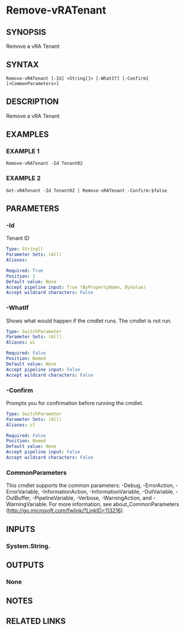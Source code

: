 # Remove-vRATenant

## SYNOPSIS
Remove a vRA Tenant

## SYNTAX

```
Remove-vRATenant [-Id] <String[]> [-WhatIf] [-Confirm] [<CommonParameters>]
```

## DESCRIPTION
Remove a vRA Tenant

## EXAMPLES

### EXAMPLE 1
```
Remove-vRATenant -Id Tenant02
```

### EXAMPLE 2
```
Get-vRATenant -Id Tenant02 | Remove-vRATenant -Confirm:$false
```

## PARAMETERS

### -Id
Tenant ID

```yaml
Type: String[]
Parameter Sets: (All)
Aliases:

Required: True
Position: 1
Default value: None
Accept pipeline input: True (ByPropertyName, ByValue)
Accept wildcard characters: False
```

### -WhatIf
Shows what would happen if the cmdlet runs.
The cmdlet is not run.

```yaml
Type: SwitchParameter
Parameter Sets: (All)
Aliases: wi

Required: False
Position: Named
Default value: None
Accept pipeline input: False
Accept wildcard characters: False
```

### -Confirm
Prompts you for confirmation before running the cmdlet.

```yaml
Type: SwitchParameter
Parameter Sets: (All)
Aliases: cf

Required: False
Position: Named
Default value: None
Accept pipeline input: False
Accept wildcard characters: False
```

### CommonParameters
This cmdlet supports the common parameters: -Debug, -ErrorAction, -ErrorVariable, -InformationAction, -InformationVariable, -OutVariable, -OutBuffer, -PipelineVariable, -Verbose, -WarningAction, and -WarningVariable.
For more information, see about_CommonParameters (http://go.microsoft.com/fwlink/?LinkID=113216).

## INPUTS

### System.String.

## OUTPUTS

### None

## NOTES

## RELATED LINKS
